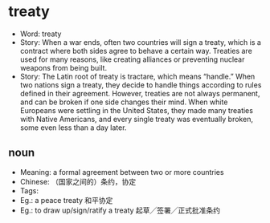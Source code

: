 # treaty

- Word: treaty
- Story: When a war ends, often two countries will sign a treaty, which is a contract where both sides agree to behave a certain way. Treaties are used for many reasons, like creating alliances or preventing nuclear weapons from being built.
- Story: The Latin root of treaty is tractare, which means “handle.” When two nations sign a treaty, they decide to handle things according to rules defined in their agreement. However, treaties are not always permanent, and can be broken if one side changes their mind. When white Europeans were settling in the United States, they made many treaties with Native Americans, and every single treaty was eventually broken, some even less than a day later.

## noun

- Meaning: a formal agreement between two or more countries
- Chinese: （国家之间的）条约，协定
- Tags: 
- Eg.: a peace treaty 和平协定
- Eg.: to draw up/sign/ratify a treaty 起草╱签署╱正式批准条约

